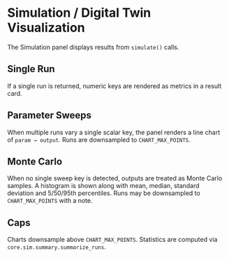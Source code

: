 # Simulation / Digital Twin Visualization

The Simulation panel displays results from `simulate()` calls.

## Single Run
If a single run is returned, numeric keys are rendered as metrics in a result
card.

## Parameter Sweeps
When multiple runs vary a single scalar key, the panel renders a line chart of
`param → output`. Runs are downsampled to `CHART_MAX_POINTS`.

## Monte Carlo
When no single sweep key is detected, outputs are treated as Monte Carlo
samples. A histogram is shown along with mean, median, standard deviation and
5/50/95th percentiles. Runs may be downsampled to `CHART_MAX_POINTS` with a note.

## Caps
Charts downsample above `CHART_MAX_POINTS`. Statistics are computed via
`core.sim.summary.summarize_runs`.
